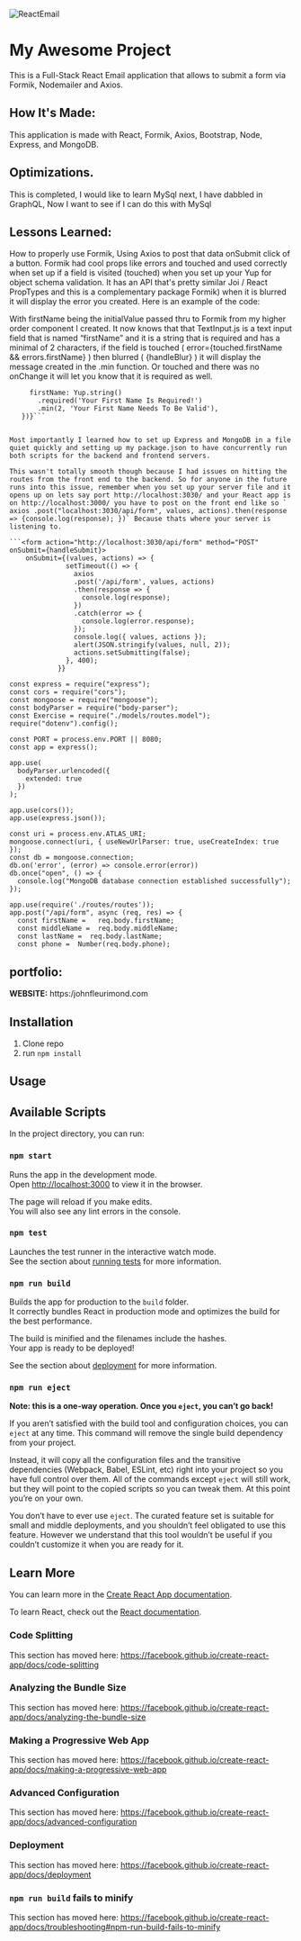 ![ReactEmail](public/App.png)


# My Awesome Project
This is a Full-Stack React Email application that allows to submit a form via Formik, Nodemailer and Axios.

## How It's Made:
This application is made with React, Formik, Axios, Bootstrap, Node, Express, and MongoDB.

## Optimizations.
This is completed, I would like to learn MySql next, I have dabbled in GraphQL, Now I want to see if I can do this with MySql 

## Lessons Learned:
How to properly use Formik, Using Axios to post that data onSubmit click of a button.
Formik had cool props like errors and touched and used correctly when set up if a field is visited (touched) when you set up your Yup for object schema validation. It has an API that's pretty similar Joi / React PropTypes and this is a complementary package Formik) when it is blurred it will display the error you created. Here is an example of the code:

With firstName being the initialValue passed thru to Formik from my higher order component I created. It now knows that that TextInput.js is a text input field that is named “firstName” and it is a string that is required and has a minimal of 2 characters, if the field is touched ( error={touched.firstName && errors.firstName} ) then blurred ( {handleBlur} ) it will display the message created in the .min function. Or touched and there was no onChange it will let you know that it is required as well.


```validationSchema={Yup.object().shape({
     firstName: Yup.string()
       .required('Your First Name Is Required!')
       .min(2, 'Your First Name Needs To Be Valid'),
   })}```


Most importantly I learned how to set up Express and MongoDB in a file quiet quickly and setting up my package.json to have concurrently run both scripts for the backend and frontend servers.

This wasn't totally smooth though because I had issues on hitting the routes from the front end to the backend. So for anyone in the future runs into this issue, remember when you set up your server file and it opens up on lets say port http://localhost:3030/ and your React app is on http://localhost:3000/ you have to post on the front end like so ` axios .post("localhost:3030/api/form", values, actions).then(response => {console.log(response); })` Because thats where your server is listening to.

```<form action="http://localhost:3030/api/form" method="POST" onSubmit={handleSubmit}>
    onSubmit={(values, actions) => {
              setTimeout(() => {
                axios
                .post('/api/form', values, actions)
                .then(response => {
                  console.log(response);
                })
                .catch(error => {
                  console.log(error.response);
                });
                console.log({ values, actions });
                alert(JSON.stringify(values, null, 2));
                actions.setSubmitting(false);
              }, 400);
            }}

const express = require("express");
const cors = require("cors");
const mongoose = require("mongoose");
const bodyParser = require("body-parser");
const Exercise = require("./models/routes.model");
require("dotenv").config();
​
const PORT = process.env.PORT || 8080;
const app = express();
​
app.use(
  bodyParser.urlencoded({
    extended: true
  })
);
​
app.use(cors());
app.use(express.json());
​
const uri = process.env.ATLAS_URI;
mongoose.connect(uri, { useNewUrlParser: true, useCreateIndex: true });
const db = mongoose.connection;
db.on('error', (error) => console.error(error))
db.once("open", () => {
  console.log("MongoDB database connection established successfully");
});
​
app.use(require('./routes/routes'));
app.post("/api/form", async (req, res) => {
  const firstName =   req.body.firstName;
  const middleName =  req.body.middleName;
  const lastName =  req.body.lastName;
  const phone =  Number(req.body.phone);
```

## portfolio:
**WEBSITE:** https:/johnfleurimond.com

## Installation

1. Clone repo
2. run `npm install`

## Usage


## Available Scripts

In the project directory, you can run:

### `npm start`

Runs the app in the development mode.<br>
Open [http://localhost:3000](http://localhost:3000) to view it in the browser.

The page will reload if you make edits.<br>
You will also see any lint errors in the console.

### `npm test`

Launches the test runner in the interactive watch mode.<br>
See the section about [running tests](https://facebook.github.io/create-react-app/docs/running-tests) for more information.

### `npm run build`

Builds the app for production to the `build` folder.<br>
It correctly bundles React in production mode and optimizes the build for the best performance.

The build is minified and the filenames include the hashes.<br>
Your app is ready to be deployed!

See the section about [deployment](https://facebook.github.io/create-react-app/docs/deployment) for more information.

### `npm run eject`

**Note: this is a one-way operation. Once you `eject`, you can’t go back!**

If you aren’t satisfied with the build tool and configuration choices, you can `eject` at any time. This command will remove the single build dependency from your project.

Instead, it will copy all the configuration files and the transitive dependencies (Webpack, Babel, ESLint, etc) right into your project so you have full control over them. All of the commands except `eject` will still work, but they will point to the copied scripts so you can tweak them. At this point you’re on your own.

You don’t have to ever use `eject`. The curated feature set is suitable for small and middle deployments, and you shouldn’t feel obligated to use this feature. However we understand that this tool wouldn’t be useful if you couldn’t customize it when you are ready for it.

## Learn More

You can learn more in the [Create React App documentation](https://facebook.github.io/create-react-app/docs/getting-started).

To learn React, check out the [React documentation](https://reactjs.org/).

### Code Splitting

This section has moved here: https://facebook.github.io/create-react-app/docs/code-splitting

### Analyzing the Bundle Size

This section has moved here: https://facebook.github.io/create-react-app/docs/analyzing-the-bundle-size

### Making a Progressive Web App

This section has moved here: https://facebook.github.io/create-react-app/docs/making-a-progressive-web-app

### Advanced Configuration

This section has moved here: https://facebook.github.io/create-react-app/docs/advanced-configuration

### Deployment

This section has moved here: https://facebook.github.io/create-react-app/docs/deployment

### `npm run build` fails to minify

This section has moved here: https://facebook.github.io/create-react-app/docs/troubleshooting#npm-run-build-fails-to-minify